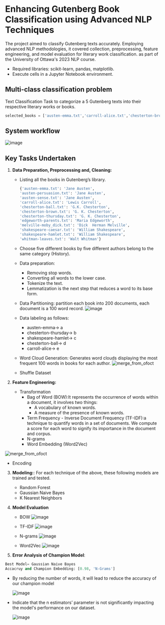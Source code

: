 # **Enhancing Gutenberg Book Classification using Advanced NLP Techniques**
The project aimed to classify Gutenberg texts accurately. Employing advanced NLP methodologies, it covered collection, preprocessing, feature engineering, and model evaluation for literary work classification. as part of the University of Ottawa's 2023 NLP course.
  - Required libraries: scikit-learn, pandas, matplotlib.
  - Execute cells in a Jupyter Notebook environment.

## Multi-class classification problem
Text Classification Task  to categorize a 5 Gutenberg texts into their respective literary works or books.

```python
selected_books = ['austen-emma.txt','carroll-alice.txt','chesterton-brown.txt','edgeworth-parents.txt','shakespeare-hamlet.txt']
```
## **System workflow**
![image](https://github.com/RimTouny/Enhancing-Gutenberg-Book-Classification-using-Advanced-NLP-Techniques/assets/48333870/50da9f32-1b51-487b-9ad1-88d7c54fcc9c)

## **Key Tasks Undertaken**

1. **Data Preparation, Preprocessing and, Cleaning:**
   - Listing all the books in Gutenberg’s library.
     ```python
     {'austen-emma.txt': 'Jane Austen',
     'austen-persuasion.txt': 'Jane Austen',
     'austen-sense.txt': 'Jane Austen',
     'carroll-alice.txt': 'Lewis Carroll',
     'chesterton-ball.txt': 'G.K. Chesterton',
     'chesterton-brown.txt': 'G. K. Chesterton',
     'chesterton-thursday.txt': 'G. K. Chesterton',
     'edgeworth-parents.txt': 'Maria Edgeworth',
     'melville-moby_dick.txt': 'Dick  Herman Melville',
     'shakespeare-caesar.txt': 'William Shakespeare',
     'shakespeare-hamlet.txt': 'William Shakespeare',
     'whitman-leaves.txt': 'Walt Whitman'}
     ```
   - Choose five different books by five different authors belong to the same category (History).
   - Data preparation:
      + Removing stop words.
      + Converting all words to the lower case.
      + Tokenize the text.
      +  Lemmatization is the next step that reduces a word to its base form.

   - Data Partitioning: partition each book into 200 documents, each document is a 100 word record.
     ![image](https://github.com/RimTouny/Enhancing-Gutenberg-Book-Classification-using-Advanced-NLP-Techniques/assets/48333870/22767ff2-c591-448e-beb3-c83c80404050)

   - Data labeling as follows:
      +  austen-emma→ a
      + chesterton-thursday→ b
      +  shakespeare-hamlet→ c
      +  chesterton-ball→ d
      + carroll-alice→ e
    
    - Word Cloud Generation: Generates word clouds displaying the most frequent 100 words in books for each author.
      ![merge_from_ofoct](https://github.com/RimTouny/Enhancing-Gutenberg-Book-Classification-using-Advanced-NLP-Techniques/assets/48333870/042aa42d-2587-4f8b-8a5f-81666ab9f453)

    - Shuffle Dataset
        
2. **Feature Engineering:**
   - Transformation
     + Bag of Word (BOW):It represents the occurrence of words within a document, it involves two things:
        * A vocabulary of known words.
        * A measure of the presence of known words.
     + Term Frequency - Inverse Document Frequency (TF-IDF):a technique to quantify words in a set of documents. We compute         a score for each word to signify its importance in the document and corpus.
     + N-grams
     + Word Embedding (Word2Vec)


![merge_from_ofoct](https://github.com/RimTouny/Enhancing-Gutenberg-Book-Classification-using-Advanced-NLP-Techniques/assets/48333870/731f785c-196d-482f-9c65-cfab0f824dba)

   - Encoding
3. **Modeling:**: For each technique of the above, these following models are trained and tested.
   + Random Forest
   + Gaussian Naive Bayes
   + K Nearest Neighbors
     
4. **Model Evaluation**
   - BOW
                   ![image](https://github.com/RimTouny/Enhancing-Gutenberg-Book-Classification-using-Advanced-NLP-Techniques/assets/48333870/3f909d6f-87f7-4f76-87d6-a257740eb5c7)

   - TF-IDF
                   ![image](https://github.com/RimTouny/Enhancing-Gutenberg-Book-Classification-using-Advanced-NLP-Techniques/assets/48333870/19265217-c676-4406-ab2d-301aafb7efc2)

   - N-grams
                 ![image](https://github.com/RimTouny/Enhancing-Gutenberg-Book-Classification-using-Advanced-NLP-Techniques/assets/48333870/cd056c7b-a18c-4f1d-ab5f-a0d55d90d125)
     
   - Word2Vec
                 ![image](https://github.com/RimTouny/Enhancing-Gutenberg-Book-Classification-using-Advanced-NLP-Techniques/assets/48333870/ca1deacc-8aac-4b4c-972d-dc3d44727d09)

    
5. **Error Analysis of Champion Model**:
```python
Best Model= Gaussian Naive Bayes
Accacruy and Champion Embedding: [0.98, 'N-Grams']
```
    
  - By reducing the number of words, it will lead to reduce the accuracy of our champion model

    ![image](https://github.com/RimTouny/Enhancing-Gutenberg-Book-Classification-using-Advanced-NLP-Techniques/assets/48333870/e4f814b2-9010-4fd8-b6fd-b63411ff5112)

- Indicate that the n estimators’ parameter is not significantly impacting the model's performance on our dataset.

  ![image](https://github.com/RimTouny/Enhancing-Gutenberg-Book-Classification-using-Advanced-NLP-Techniques/assets/48333870/e4b80ce7-e39c-4fbc-a28b-897b336dbcc7)

